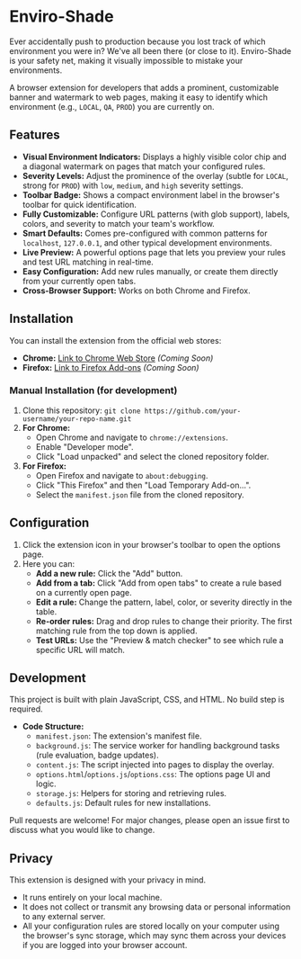 # Enviro-Shade

Ever accidentally push to production because you lost track of which environment you were in? We've all been there (or close to it). Enviro-Shade is your safety net, making it visually impossible to mistake your environments.

A browser extension for developers that adds a prominent, customizable banner and watermark to web pages, making it easy to identify which environment (e.g., `LOCAL`, `QA`, `PROD`) you are currently on.

## Features

*   **Visual Environment Indicators:** Displays a highly visible color chip and a diagonal watermark on pages that match your configured rules.
*   **Severity Levels:** Adjust the prominence of the overlay (subtle for `LOCAL`, strong for `PROD`) with `low`, `medium`, and `high` severity settings.
*   **Toolbar Badge:** Shows a compact environment label in the browser's toolbar for quick identification.
*   **Fully Customizable:** Configure URL patterns (with glob support), labels, colors, and severity to match your team's workflow.
*   **Smart Defaults:** Comes pre-configured with common patterns for `localhost`, `127.0.0.1`, and other typical development environments.
*   **Live Preview:** A powerful options page that lets you preview your rules and test URL matching in real-time.
*   **Easy Configuration:** Add new rules manually, or create them directly from your currently open tabs.
*   **Cross-Browser Support:** Works on both Chrome and Firefox.

## Installation

You can install the extension from the official web stores:

*   **Chrome:** [Link to Chrome Web Store](https://chrome.google.com/webstore/detail/your-extension-id) *(Coming Soon)*
*   **Firefox:** [Link to Firefox Add-ons](https://addons.mozilla.org/en-US/firefox/addon/your-addon-id/) *(Coming Soon)*

### Manual Installation (for development)

1.  Clone this repository: `git clone https://github.com/your-username/your-repo-name.git`
2.  **For Chrome:**
    *   Open Chrome and navigate to `chrome://extensions`.
    *   Enable "Developer mode".
    *   Click "Load unpacked" and select the cloned repository folder.
3.  **For Firefox:**
    *   Open Firefox and navigate to `about:debugging`.
    *   Click "This Firefox" and then "Load Temporary Add-on...".
    *   Select the `manifest.json` file from the cloned repository.

## Configuration

1.  Click the extension icon in your browser's toolbar to open the options page.
2.  Here you can:
    *   **Add a new rule:** Click the "Add" button.
    *   **Add from a tab:** Click "Add from open tabs" to create a rule based on a currently open page.
    *   **Edit a rule:** Change the pattern, label, color, or severity directly in the table.
    *   **Re-order rules:** Drag and drop rules to change their priority. The first matching rule from the top down is applied.
    *   **Test URLs:** Use the "Preview & match checker" to see which rule a specific URL will match.

## Development

This project is built with plain JavaScript, CSS, and HTML. No build step is required.

*   **Code Structure:**
    *   `manifest.json`: The extension's manifest file.
    *   `background.js`: The service worker for handling background tasks (rule evaluation, badge updates).
    *   `content.js`: The script injected into pages to display the overlay.
    *   `options.html`/`options.js`/`options.css`: The options page UI and logic.
    *   `storage.js`: Helpers for storing and retrieving rules.
    *   `defaults.js`: Default rules for new installations.

Pull requests are welcome! For major changes, please open an issue first to discuss what you would like to change.

## Privacy

This extension is designed with your privacy in mind.

*   It runs entirely on your local machine.
*   It does not collect or transmit any browsing data or personal information to any external server.
*   All your configuration rules are stored locally on your computer using the browser's sync storage, which may sync them across your devices if you are logged into your browser account.
